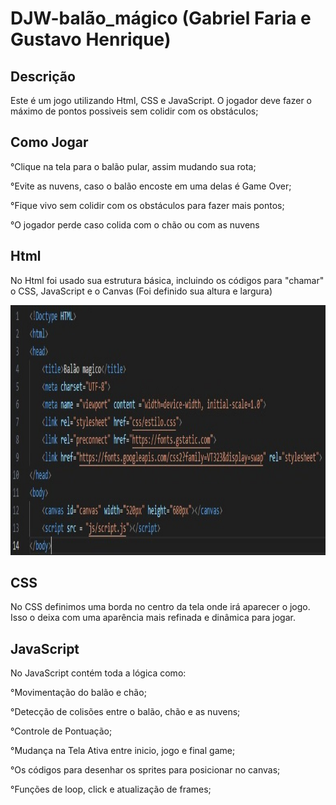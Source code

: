 # DJW-balão_mágico (Gabriel Faria e Gustavo Henrique)

## Descrição
Este é um jogo utilizando Html, CSS e JavaScript. O jogador deve fazer o máximo de pontos possiveis sem colidir com os obstáculos;

## Como Jogar

°Clique na tela para o balão pular, assim mudando sua rota;

°Evite as nuvens, caso o balão encoste em uma delas é Game Over;

°Fique vivo sem colidir com os obstáculos para fazer mais pontos;

°O jogador perde caso colida com o chão ou com as nuvens

## Html

No Html foi usado sua estrutura básica, incluindo os códigos para "chamar" o CSS, JavaScript e o Canvas (Foi definido sua altura e largura)

<img src="img/html.jpg" width="600" height="400">

## CSS

No CSS definimos uma borda no centro da tela onde irá aparecer o jogo. Isso o deixa com uma aparência mais refinada e dinâmica para jogar.

## JavaScript

No JavaScript contém toda a lógica como:

°Movimentação do balão e chão;

°Detecção de colisões entre o balão, chão e as nuvens;

°Controle de Pontuação;

°Mudança na Tela Ativa entre inicio, jogo e final game;

°Os códigos para desenhar os sprites para posicionar no canvas;

°Funções de loop, click e atualização de frames;

